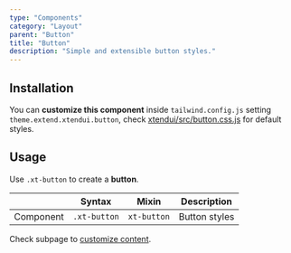 ```yaml
---
type: "Components"
category: "Layout"
parent: "Button"
title: "Button"
description: "Simple and extensible button styles."
---
```


## Installation

You can **customize this component** inside `tailwind.config.js` setting `theme.extend.xtendui.button`, check [xtendui/src/button.css.js](https://github.com/minimit/xtendui/blob/beta/src/button.css.js) for default styles.

## Usage

Use `.xt-button` to create a **button**.

<div class="xt-overflow-sub overflow-y-hidden overflow-x-scroll my-4 xt-my-auto w-full">

|                      | Syntax                          | Mixin            | Description                   |
| ----------------------- | ----------------------------------------- | -----------------------------| ----------------------------- |
| Component                  | `.xt-button`                     | `xt-button`                | Button styles            |

</div>

<demo>
  <demoinline src="demos/components/button/usage">
  </demoinline>
</demo>

Check subpage to [customize content](/components/button/content).
